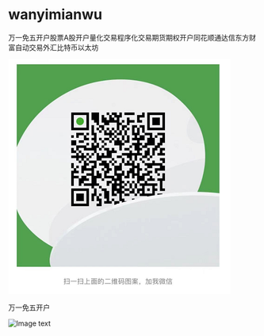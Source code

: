 # wanyimianwu
万一免五开户股票A股开户量化交易程序化交易期货期权开户同花顺通达信东方财富自动交易外汇比特币以太坊


 
![Image text](https://raw.githubusercontent.com/ak4stock/ths_tdx_stock_xueqiu_guoren/main/contact.png)  



万一免五开户

![Image text](https://raw.githubusercontent.com/ak4stock/ths_auto_trade/main/%E4%B8%87%E4%B8%80%E5%85%8D%E4%BA%94%E5%BC%80%E6%88%B7.PNG)
